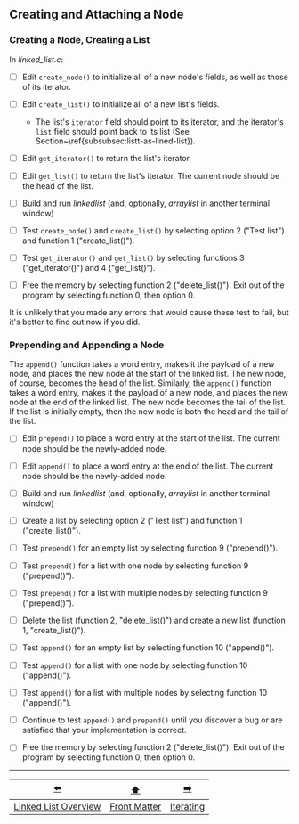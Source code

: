 ## Creating and Attaching a Node

### Creating a Node, Creating a List

In *linked_list.c*:

- [ ] Edit `create_node()` to initialize all of a new node's fields, as well as those of its iterator.
- [ ] Edit `create_list()` to initialize all of a new list's fields.
  - The list's `iterator` field should point to its iterator, and the iterator's `list` field should point back to its list (See Section~\ref{subsubsec:listt-as-lined-list}).
- [ ] Edit `get_iterator()` to return the list's iterator.
- [ ] Edit `get_list()` to return the list's iterator. The current node should be the head of the list.


- [ ] Build and run *linkedlist* (and, optionally, *arraylist* in another terminal window)
- [ ] Test `create_node()` and `create_list()` by selecting option 2 ("Test list") and function 1 ("create_list()").
- [ ] Test `get_iterator()` and `get_list()` by selecting functions 3 ("get_iterator()") and 4 ("get_list()").
- [ ] Free the memory by selecting function 2 ("delete_list()").
  Exit out of the program by selecting function 0, then option 0.

It is unlikely that you made any errors that would cause these test to fail,
but it's better to find out now if you did.

### Prepending and Appending a Node

The `append()` function takes a word entry, makes it the payload of a new node, and places the new node at the start of the linked list.
The new node, of course, becomes the head of the list.
Similarly, the `append()` function takes a word entry, makes it the payload of a new node, and places the new node at the end of the linked list.
The new node becomes the tail of the list.
If the list is initially empty, then the new node is both the head and the tail of the list.


- [ ] Edit `prepend()` to place a word entry at the start of the list. The current node should be the newly-added node.
- [ ] Edit `append()` to place a word entry at the end of the list. The current node should be the newly-added node.


- [ ] Build and run *linkedlist* (and, optionally, *arraylist* in another terminal window)
- [ ] Create a list by selecting option 2 ("Test list") and function 1 ("create_list()").
- [ ] Test `prepend()` for an empty list by selecting function 9 ("prepend()").
- [ ] Test `prepend()` for a list with one node by selecting function 9 ("prepend()").
- [ ] Test `prepend()` for a list with multiple nodes by selecting function 9 ("prepend()").
- [ ] Delete the list (function 2, "delete_list()") and create a new list (function 1, "create_list()").
- [ ] Test `append()` for an empty list by selecting function 10 ("append()").
- [ ] Test `append()` for a list with one node by selecting function 10 ("append()").
- [ ] Test `append()` for a list with multiple nodes by selecting function 10 ("append()").
- [ ] Continue to test `append()` and `prepend()` until you discover a bug or are satisfied that your implementation is correct.
- [ ] Free the memory by selecting function 2 ("delete_list()").
  Exit out of the program by selecting function 0, then option 0.

---

|          [⬅️](07-linked-list-overview.md)          |      [⬆️](../README.md)      |    [➡️](09-iterating.md)     |
|:--------------------------------------------------:|:----------------------------:|:----------------------------:|
| [Linked List Overview](07-linked-list-overview.md) | [Front Matter](../README.md) | [Iterating](09-iterating.md) |

